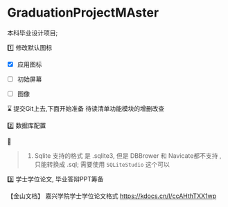 # GraduationProjectMAster
本科毕业设计项目; 

:one:  修改默认图标 

- [x] 应用图标
- [ ] 初始屏幕
- [ ] 图像



:hourglass:  提交Git上去,下面开始准备  待读清单功能模块的增删改查

:two: 数据库配置 

:key:

> 1.  Sqlite 支持的格式 是 .sqlite3, 但是  DBBrower 和  Navicate都不支持 ,只能转换成 .sql;   需要使用 `SQLiteStudio`  这个可以 



:three:  学士学位论文, 毕业答辩PPT筹备

【金山文档】 嘉兴学院学士学位论文格式
https://kdocs.cn/l/ccAHthTXX1wp
